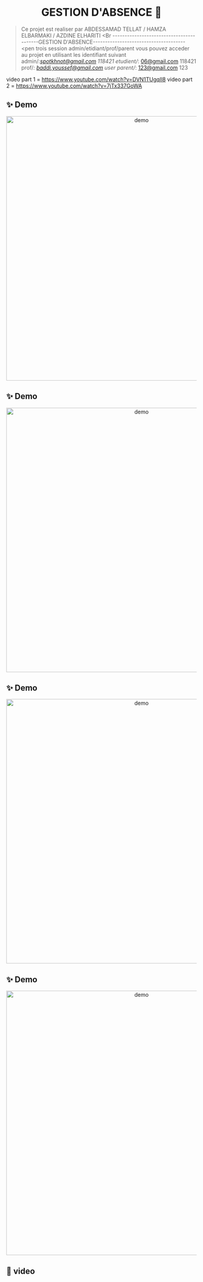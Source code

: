 <h1 align="center">GESTION D'ABSENCE 👋</h1>

> Ce projet est realiser par ABDESSAMAD TELLAT / HAMZA ELBARMAKI / AZDINE ELHARITI
<Br -----------------------------------------GESTION D'ABSENCE--------------------------------------</Br>
<pen trois session admin/etidiant/prof/parent
vous pouvez acceder au projet en utilisant les identifiant suivant
admin/*:spotkhnot@gmail.com  118421 
etudient/*: 06@gmail.com    118421
prof/*: baddi.youssef@gmail.com  user
parent/*: 123@gmail.com  123
<p
creer une DDB dans phpmyadmin nome ex:estsb apres changer lemplacement du projet dans :\xampp\htdocs
apres go to the navigator and tap: http://localhost/tello/
connect database and u can use project now!!

video part 1 = https://www.youtube.com/watch?v=DVN1TUgqIl8
video part 2 = https://www.youtube.com/watch?v=7jTx337GoWA

## ✨ Demo



<p align="center">
  <img width="700" align="center" src="https://i.imgur.com/NzNEIwa.png" alt="demo"/>
</p>

## ✨ Demo

<p align="center">
  <img width="700" align="center" src="https://i.imgur.com/eb0Epz7.png" alt="demo"/>
</p>


## ✨ Demo


<p align="center">
  <img width="700" align="center" src="https://i.imgur.com/wIGhLdK.jpg" alt="demo"/>
</p>

## ✨ Demo



<p align="center">
  <img width="700" align="center" src="https://i.imgur.com/eb0Epz7.png" alt="demo"/>
</p>


## 🚀 video




